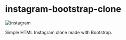 # instagram-bootstrap-clone
![instagram](https://user-images.githubusercontent.com/110597975/209100262-2abd0099-fb4a-4b33-af32-403a3590f635.png)


Simple HTML Instagram clone made with Bootstrap.

